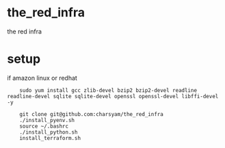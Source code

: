 # the_red_infra
the red infra

# setup

if amazon linux or redhat 
```
	sudo yum install gcc zlib-devel bzip2 bzip2-devel readline readline-devel sqlite sqlite-devel openssl openssl-devel libffi-devel -y
```

```
	git clone git@github.com:charsyam/the_red_infra
	./install_pyenv.sh
	source ~/.bashrc
	./install_python.sh
	install_terraform.sh	
```
